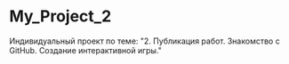 # My_Project_2
 Индивидуальный проект по теме: "2. Публикация работ. Знакомство с GitHub. Создание интерактивной игры."
